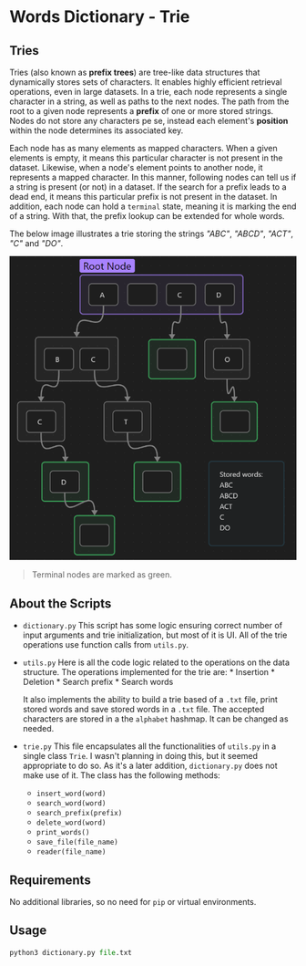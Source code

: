 # Words Dictionary - Trie

## Tries
Tries (also known as **prefix trees**) are tree-like data structures that dynamically stores sets of characters. It enables highly efficient retrieval operations, even in large datasets. 
In a trie, each node represents a single character in a string, as well as paths to the next nodes. The path from the root to a given node represents a **prefix** of one or more stored strings. Nodes do not store any characters pe se, instead each element's **position** within the node determines its associated key.

Each node has as many elements as mapped characters. When a given elements is empty, it means this particular character is not present in the dataset. Likewise, when a node's element points to another node, it represents a mapped character. In this manner, following nodes can tell us if a string is present (or not) in a dataset. 
If the search for a prefix leads to a dead end, it means this particular prefix is not present in the dataset.
In addition, each node can hold a `terminal` state, meaning it is marking the end of a string. With that, the prefix lookup can be extended for whole words.

The below image illustrates a trie storing the strings *"ABC"*, *"ABCD"*, *"ACT"*, *"C"* and *"DO"*.

![trie-example](https://raw.githubusercontent.com/lucascorumba/study-projects/refs/heads/main/readme-imgs/dictionary-trie/trie.png)

>Terminal nodes are marked as green. 


## About the Scripts
* `dictionary.py`
    This script has some logic ensuring correct number of input arguments and trie initialization, but most of it is UI. All of the trie operations use function calls from `utils.py`.
* `utils.py`
    Here is all the code logic related to the operations on the data structure. The operations implemented for the trie are:
        * Insertion
        * Deletion
        * Search prefix
        * Search words
    
    It also implements the ability to build a trie based of a `.txt` file, print stored words and save stored words in a `.txt` file.
    The accepted characters are stored in a the `alphabet` hashmap. It can be changed as needed.
* `trie.py`
    This file encapsulates all the functionalities of `utils.py` in a single class `Trie`. I wasn't planning in doing this, but it seemed appropriate to do so. As it's a later addition, `dictionary.py` does not make use of it.
    The class has the following methods:
    * `insert_word(word)`
    * `search_word(word)`
    * `search_prefix(prefix)`
    * `delete_word(word)`
    * `print_words()`
    * `save_file(file_name)`
    * `reader(file_name)`

## Requirements
No additional libraries, so no need for `pip` or virtual environments.

## Usage
```py
python3 dictionary.py file.txt
```